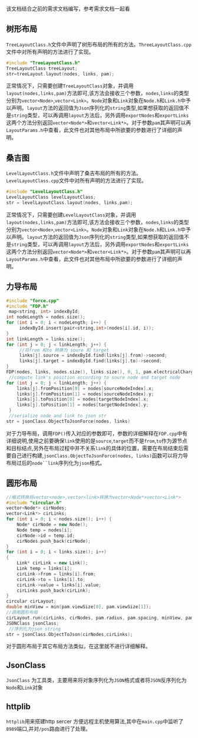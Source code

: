 该文档结合之前的需求文档编写，参考需求文档一起看
## 树形布局
`TreeLayoutClass.h`文件中声明了树形布局的所有的方法。`ThreeLayoutClass.cpp`文件中对所有声明的方法进行了实现。
```C++
#include "TreeLayoutClass.h"
TreeLayoutClass treeLayout;
str=treeLayout.layout(nodes, links, pam);
```
正常情况下，只需要创建`TreeLayoutClass`对象，并调用`layout(nodes,links,pam)`方法即可,该方法会接收三个参数，`nodes`,`links`的类型分别为`vector<Node>`,`vector<Link>`。`Node`对象和`Link`对象在`Node.h`和`Link.h`中予以声明。`layout`方法的返回值为`Json`序列化的`string`类型,如果想获取的返回值不是`string`类型，可以再调用`layout`方法后，另外调用`exportNodes`和`exportLinks`这两个方法分别返回`vector<Node*>`和`vector<Link*>`。对于参数`pam`其声明可以再`LayoutParams.h`中查看，此文件也对其他布局中所欲要的参数进行了详细的声明。
## 桑吉图
`LevelLayoutClass.h`文件中声明了桑吉布局的所有的方法。`LevelLayoutClass.cpp`文件中对所有声明的方法进行了实现。
```C++
#include "LevelLayoutClass.h"
LevelLayoutClass levelLayoutClass;
str = levelLayoutClass.layout(nodes, links,pam);
```
正常情况下，只需要创建`LevelLayoutClass`对象，并调用`layout(nodes,links,pam)`方法即可,该方法会接收三个参数，`nodes`,`links`的类型分别为`vector<Node>`,`vector<Link>`。`Node`对象和`Link`对象在`Node.h`和`Link.h`中予以声明。`layout`方法的返回值为`Json`序列化的`string`类型,如果想获取的返回值不是`string`类型，可以再调用`layout`方法后，另外调用`exportNodes`和`exportLinks`这两个方法分别返回`vector<Node*>`和`vector<Link*>`。对于参数`pam`其声明可以再`LayoutParams.h`中查看，此文件也对其他布局中所欲要的参数进行了详细的声明。
## 力导布局
```C++
#include "force.cpp"
#include "FDP.h"
 map<string, int> indexById;
int nodeLength = nodes.size();
for (int i = 0; i < nodeLength; i++) {
     indexById.insert(pair<string,int>(nodes[i].id, i));
}
int linkLength = links.size(); 
for (int j = 0; j < linkLength; j++) {
     //将from 和to 转换为 soure 和 target
     links[j].source = indexById.find(links[j].from)->second;
     links[j].target = indexById.find(links[j].to)->second;
}
FDP(nodes, links, nodes.size(), links.size(), 0, 1, pam.electricalCharge, pam.springStiffness, pam.springLength, pam.maxIterations, pam.infinityDistance, pam.viewSize[0], pam.viewSize[1],pam.nodeSpacing);
 //compute link's position according to soure node and target node
for (int j = 0; j < linkLength; j++) {
    links[j].fromPosition[0] = nodes[sourceNodeIndex].x;
    links[j].fromPosition[1] = nodes[sourceNodeIndex].y;
    links[j].toPosition[0] = nodes[targetNodeIndex].x;
    links[j].toPosition[1] = nodes[targetNodeIndex].y;
 }
 //serialize node and link to json str
str = jsonClass.ObjectToJsonForce(nodes, links)
```
对于力导布局，调用`FDP()`传入对应的参数即可，参数的详细解释在`FDP.cpp`中有详细说明,使用之前要确保`link`使用的是`source`,`target`而不是`from`,`to`作为源节点和目标结点,另外在布局过程中并不关系`link`的具体的位置，需要在布局结束后需要自己进行构建,`jsonClass.ObjectToJsonForce(nodes, links)`函数可以将力导布局过后的`node``link`序列化为`json`格式。
## 圆形布局
```C++
//格式转换将vector<node>,vector<link>转换为vector<Node*>vector<Link*>
#include "circular.h"
vector<Node*> cirNodes;
vector<Link*> cirLinks;
for (int i = 0; i < nodes.size(); i++) {
    Node* cirNode = new Node();
    Node temp = nodes[i];
    cirNode->id = temp.id;
    cirNodes.push_back(cirNode);
}
for (int i = 0; i < links.size(); i++)
{
    Link* cirLink = new Link();
    Link temp = links[i];
    cirLink->from = links[i].from;
    cirLink->to = links[i].to;
    cirLink->value = links[i].value;
    cirLinks.push_back(cirLink);
}
circular cirLayout;
double minView = min(pam.viewSize[0], pam.viewSize[1]);
//调用圆形布局
cirLayout.run(cirLinks, cirNodes, pam.radius, pam.spacing, minView, pam.startAngle, pam.circleDirection);
JSONClass jsonClass;
 //序列化为json string
str = jsonClass.ObjectToJson(cirNodes,cirLinks);
```
对于圆形布局于其它布局方法类似，在这里就不进行详细解释。
## JsonClass
`JsonClass` 为工具类，主要用来将对象序列化为`JSON`格式或者将`JSON`反序列化为`Node`和`Link`对象
## httplib
`httplib`用来搭建http sercer 方便远程主机使用算法,其中在`main.cpp`中监听了`8989`端口,并对`/pos`路由进行了处理。